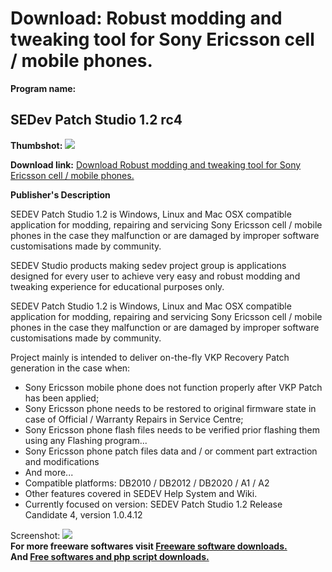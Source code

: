 # Download: Robust modding and tweaking tool for Sony Ericsson cell / mobile phones.

**Program name:**

## SEDev Patch Studio 1.2 rc4

  
**Thumbshot:** ![](http://www.freewarefiles.com/screenshot/sedevptchstd_md.jpg)   
  
**Download link:** [Download Robust modding and tweaking tool for Sony Ericsson cell / mobile phones.](http://freesoftwares.boysofts.com/SEDev-Patch-Studio_program_62203.html)  
  


**Publisher's Description**  
  


SEDEV Patch Studio 1.2 is Windows, Linux and Mac OSX compatible application for modding, repairing and servicing Sony Ericsson cell / mobile phones in the case they malfunction or are damaged by improper software customisations made by community. 

SEDEV Studio products making sedev project group is applications designed for every user to achieve very easy and robust modding and tweaking experience for educational purposes only. 

SEDEV Patch Studio 1.2 is Windows, Linux and Mac OSX compatible application for modding, repairing and servicing Sony Ericsson cell / mobile phones in the case they malfunction or are damaged by improper software customisations made by community. 

Project mainly is intended to deliver on-the-fly VKP Recovery Patch generation in the case when: 

  * Sony Ericsson mobile phone does not function properly after VKP Patch has been applied; 
  * Sony Ericsson phone needs to be restored to original firmware state in case of Official / Warranty Repairs in Service Centre; 
  * Sony Ericsson phone flash files needs to be verified prior flashing them using any Flashing program... 
  * Sony Ericsson phone patch files data and / or comment part extraction and modifications 
  * And more... 
  * Compatible platforms: DB2010 / DB2012 / DB2020 / A1 / A2 
  * Other features covered in SEDEV Help System and Wiki. 
  * Currently focused on version: SEDEV Patch Studio 1.2 Release Candidate 4, version 1.0.4.12 

  
  
Screenshot: ![](http://www.freewarefiles.com/screenshot/sedevptchstd.jpg)   
**For more freeware softwares visit [Freeware software downloads.](http://freesoftwares.boysofts.com/)**   
**And [Free softwares and php script downloads.](http://www.boysofts.com/)**
